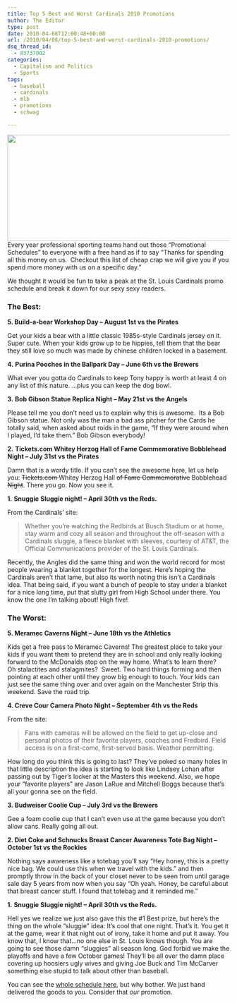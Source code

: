 ```yaml
---
title: Top 5 Best and Worst Cardinals 2010 Promotions
author: The Editor
type: post
date: 2010-04-08T12:00:48+00:00
url: /2010/04/08/top-5-best-and-worst-cardinals-2010-promotions/
dsq_thread_id:
  - 83737002
categories:
  - Capitalism and Politics
  - Sports
tags:
  - baseball
  - cardinals
  - mlb
  - promotions
  - schwag

---
```

[<img class="aligncenter size-full wp-image-3856" title="cd-jbf-super-fan-2" src="http://punchingkitty.com/wp-content/uploads/2010/04/cd-jbf-super-fan-2.jpeg" alt="" width="600" height="241" srcset="http://media.punchingkitty.com/wordpress/2010/04/cd-jbf-super-fan-2.jpeg 600w, http://media.punchingkitty.com/wordpress/2010/04/cd-jbf-super-fan-2-300x120.jpg 300w" sizes="(max-width: 600px) 100vw, 600px" />][1]Every year professional sporting teams hand out those &#8220;Promotional Schedules&#8221; to everyone with a free hand as if to say &#8220;Thanks for spending all this money on us.  Checkout this list of cheap crap we will give you if you spend more money with us on a specific day.&#8221;

We thought it would be fun to take a peak at the St. Louis Cardinals promo schedule and break it down for our sexy sexy readers.

### The Best:

**5. Build-a-bear Workshop Day &#8211; August 1st vs the Pirates**

Get your kids a bear with a little classic 1985s-style Cardinals jersey on it. Super cute. When your kids grow up to be hippies, tell them that the bear they still love so much was made by chinese children locked in a basement.

**4.** **Purina Pooches in the Ballpark Day &#8211; June 6th vs the Brewers**

What ever you gotta do Cardinals to keep Tony happy is worth at least 4 on any list of this nature. &#8230;plus you can keep the dog bowl.

**3.** **Bob Gibson Statue Replica Night &#8211; May 21st vs the Angels**

Please tell me you don&#8217;t need us to explain why this is awesome.  Its a Bob Gibson statue. Not only was the man a bad ass pitcher for the Cards he totally said, when asked about roids in the game, &#8220;If they were around when I played, I&#8217;d take them.&#8221; Bob Gibson everybody!

**2.** **Tickets.com Whitey Herzog Hall of Fame Commemorative Bobblehead Night &#8211; July 31st vs the Pirates**

Damn that is a wordy title. If you can&#8217;t see the awesome here, let us help you: <span style="text-decoration: line-through;">Tickets.com </span>Whitey Herzog Hall <span style="text-decoration: line-through;">of Fame Commemorative</span> Bobblehead <span style="text-decoration: line-through;">Night</span>. There you go. Now you see it.

**1.** **Snuggie** **Sluggie night! &#8211; April 30th vs the Reds.**

From the Cardinals&#8217; site:

> Whether you&#8217;re watching the Redbirds at Busch Stadium or at home, stay warm and cozy all season and throughout the off-season with a Cardinals sluggie, a fleece blanket with sleeves, courtesy of AT&T, the Official Communications provider of the St. Louis Cardinals.

Recently, the Angles did the same thing and won the world record for most people wearing a blanket together for the longest. Here&#8217;s hoping the Cardinals aren&#8217;t that lame, but also its worth noting this isn&#8217;t a Cardinals idea. That being said, if you want a bunch of people to stay under a blanket for a nice long time, put that slutty girl from High School under there. You know the one I&#8217;m talking about! High five!

### The Worst:

**5. Meramec Caverns Night &#8211; June 18th vs the Athletics**

Kids get a free pass to Meramec Caverns! The greatest place to take your kids if you want them to pretend they are in school and only really looking forward to the McDonalds stop on the way home. What&#8217;s to learn there? Oh stalactites and stalagmites?  Sweet. Two hard things forming and then pointing at each other until they grow big enough to touch. Your kids can just see the same thing over and over again on the Manchester Strip this weekend. Save the road trip.

**4. Creve Cour Camera Photo Night &#8211; September 4th vs the Reds**

From the site:

> Fans with cameras will be allowed on the field to get up-close and personal photos of their favorite players, coaches and Fredbird. Field access is on a first-come, first-served basis. Weather permitting.

How long do you think this is going to last? They&#8217;ve poked so many holes in that little description the idea is starting to look like Lindsey Lohan after passing out by Tiger&#8217;s locker at the Masters this weekend. Also, we hope your &#8220;favorite players&#8221; are Jason LaRue and Mitchell Boggs because that&#8217;s all your gonna see on the field.

**3. Budweiser Coolie Cup &#8211; July 3rd vs the Brewers**

Gee a foam coolie cup that I can&#8217;t even use at the game because you don&#8217;t allow cans. Really going all out.

**2. Diet Coke and Schnucks Breast Cancer Awareness Tote Bag Night &#8211; October 1st vs the Rockies**

Nothing says awareness like a totebag you&#8217;ll say &#8220;Hey honey, this is a pretty nice bag. We could use this when we travel with the kids.&#8221; and then promptly throw in the back of your closet never to be seen from until garage sale day 5 years from now when you say &#8220;Oh yeah. Honey, be careful about that breast cancer stuff. I found that totebag and it reminded me.&#8221;

**1.** **Snuggie** **Sluggie night! &#8211; April 30th vs the Reds.**

Hell yes we realize we just also gave this the #1 Best prize, but here&#8217;s the thing on the whole &#8220;sluggie&#8221; idea: It&#8217;s cool that one night. That&#8217;s it. You get it at the game, wear it that night out of irony, take it home and put it away. You know that, I know that&#8230;no one else in St. Louis knows though. You are going to see those damn &#8220;sluggies&#8221; all season long. God forbid we make the playoffs and have a few October games! They&#8217;ll be all over the damn place covering up hoosiers ugly wives and giving Joe Buck and Tim McCarver something else stupid to talk about other than baseball.

You can see the <a href="http://http://stlouis.cardinals.mlb.com/schedule/promotions.jsp?c_id=stl&y=2010" target="_blank">whole schedule here</a>, but why bother. We just hand delivered the goods to you. Consider that _our_ promotion.

 [1]: http://punchingkitty.com/wp-content/uploads/2010/04/cd-jbf-super-fan-2.jpeg